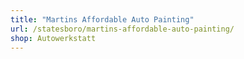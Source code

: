 ```yaml
---
title: "Martins Affordable Auto Painting"
url: /statesboro/martins-affordable-auto-painting/
shop: Autowerkstatt
---
```

